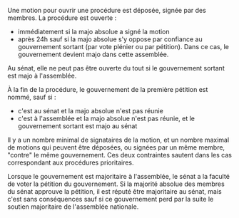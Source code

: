Une motion pour ouvrir une procédure est déposée, signée par des membres.
La procédure est ouverte :
- immédiatement si la majo absolue a signé la motion
- après 24h sauf si la majo absolue s'y oppose par confiance au gouvernement sortant (par vote plénier ou par pétition). Dans ce cas, le gouvernement devient majo dans cette assemblée.

Au sénat, elle ne peut pas être ouverte du tout si le gouvernement sortant est majo à l'assemblée.

À la fin de la procédure, le gouvernement de la première pétition est nommé, sauf si :
- c'est au sénat et la majo absolue n'est pas réunie
- c'est à l'assemblée et la majo absolue n'est pas réunie, et le gouvernement sortant est majo au sénat

Il y a un nombre minimal de signataires de la motion, et un nombre maximal de motions qui peuvent être déposées, ou signées par un même membre, "contre" le même gouvernement.
Ces deux contraintes sautent dans les cas correspondant aux procédures prioritaires.

Lorsque le gouvernement est majoritaire à l'assemblée, le sénat a la faculté de voter la pétition du gouvernement. Si la majorité absolue des membres du sénat approuve la pétition, il est réputé être majoritaire au sénat, mais c'est sans conséquences sauf si ce gouvernement perd par la suite le soutien majoritaire de l'assemblée nationale.
